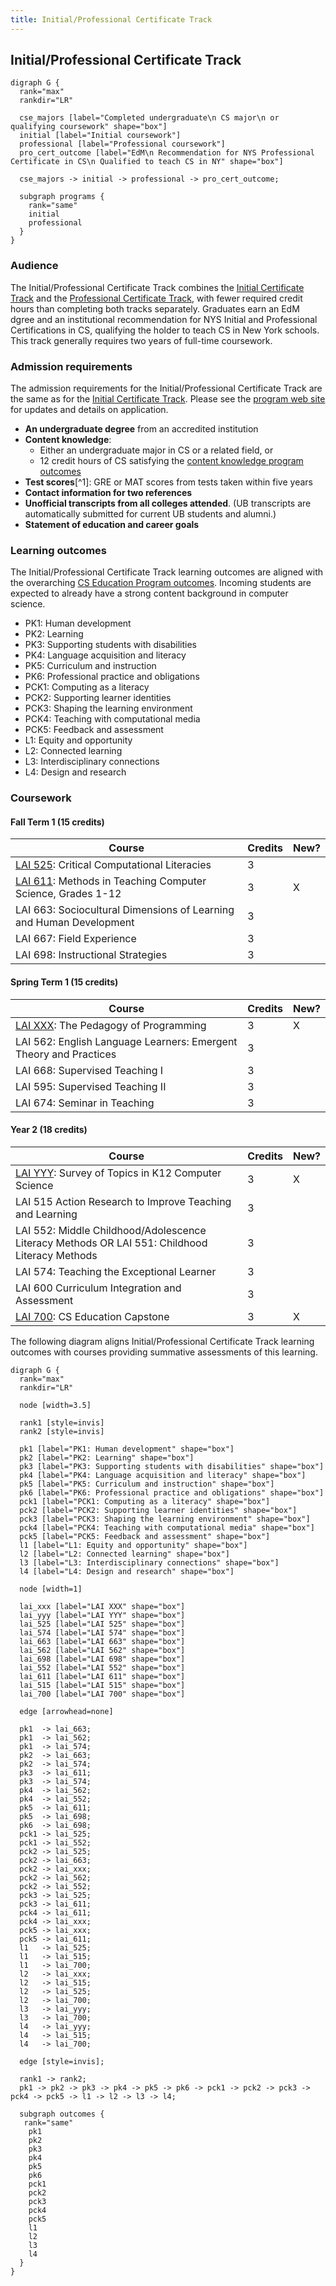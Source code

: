 ```yaml
---
title: Initial/Professional Certificate Track
---
```


## Initial/Professional Certificate Track

```{.graphviz caption="The Initial/Professional Certificate Track"}
digraph G {
  rank="max"
  rankdir="LR"

  cse_majors [label="Completed undergraduate\n CS major\n or qualifying coursework" shape="box"]
  initial [label="Initial coursework"]
  professional [label="Professional coursework"]
  pro_cert_outcome [label="EdM\n Recommendation for NYS Professional Certificate in CS\n Qualified to teach CS in NY" shape="box"]

  cse_majors -> initial -> professional -> pro_cert_outcome;

  subgraph programs {
    rank="same"
    initial
    professional
  }
}
```

### Audience

The Initial/Professional Certificate Track combines the 
[Initial Certificate Track](#initial-certificate-track) and the 
[Professional Certificate Track](#professional-certificate-track), 
with fewer required credit hours than completing both tracks separately. Graduates earn an 
EdM dgree and 
an institutional recommendation for NYS Initial and Professional Certifications 
in CS, qualifying the holder to teach CS in New York schools. This track generally requires 
two years of full-time coursework.

### Admission requirements

The admission requirements for the Initial/Professional Certificate Track are the same 
as for the [Initial Certificate Track](#initial-certificate-track). 
Please see the [program web site](#TODO) for updates and details on application. 

- **An undergraduate degree** from an accredited institution
- **Content knowledge**:
  - Either an undergraduate major in CS or a related field, or 
  - 12 credit hours of CS satisfying the [content knowledge program outcomes](#cs-content-knowledge)
- **Test scores**[^1]: GRE or MAT scores from tests taken within five years
- **Contact information for two references**
- **Unofficial transcripts from all colleges attended**. (UB transcripts are automatically submitted for current UB students and alumni.)
- **Statement of education and career goals**

### Learning outcomes

The Initial/Professional Certificate Track learning outcomes are aligned with the overarching 
[CS Education Program outcomes](#program-outcomes). Incoming students are expected to 
already have a strong content background in computer science.

 - PK1: Human development                     
 - PK2: Learning                              
 - PK3: Supporting students with disabilities 
 - PK4: Language acquisition and literacy     
 - PK5: Curriculum and instruction            
 - PK6: Professional practice and obligations 
 - PCK1: Computing as a literacy               
 - PCK2: Supporting learner identities         
 - PCK3: Shaping the learning environment      
 - PCK4: Teaching with computational media     
 - PCK5: Feedback and assessment               
 - L1: Equity and opportunity                
 - L2: Connected learning                    
 - L3: Interdisciplinary connections         
 - L4: Design and research                   

### Coursework

#### Fall Term 1 (15 credits)

| Course                                                                 | Credits | New? |
| ---------------------------------------------------------------------- | ------- | ---- |
| [LAI 525](#lai-525): Critical Computational Literacies                 | 3       |      |
| [LAI 611](#lai-611): Methods in Teaching Computer Science, Grades 1-12 | 3       | X    |
| LAI 663: Sociocultural Dimensions of Learning and Human Development    | 3       |      |
| LAI 667: Field Experience                                              | 3       |      |
| LAI 698: Instructional Strategies                                      | 3       |      |

#### Spring Term 1 (15 credits)

| Course                                                                 | Credits | New? |
| ---------------------------------------------------------------------- | ------- | ---- |
| [LAI XXX](#lai-XXX): The Pedagogy of Programming                       | 3       | X    |
| LAI 562: English Language Learners: Emergent Theory and Practices      | 3       |      |
| LAI 668: Supervised Teaching I                                         | 3       |      |
| LAI 595: Supervised Teaching II                                        | 3       |      |
| LAI 674: Seminar in Teaching                                           | 3       |      |

#### Year 2 (18 credits)

| Course                                                                                        | Credits | New? |
| ----------------------------------------------------------------                              | ------- | ---- |
| [LAI YYY](#lai-YYY): Survey of Topics in K12 Computer Science                                 | 3       | X    |
| LAI 515 Action Research to Improve Teaching and Learning                                      | 3       |      |
| LAI 552: Middle Childhood/Adolescence Literacy Methods OR LAI 551: Childhood Literacy Methods | 3       |      |
| LAI 574: Teaching the Exceptional Learner                                                     | 3       |      |
| LAI 600 Curriculum Integration and Assessment                                                 | 3       |      |
| [LAI 700](#lai-700): CS Education Capstone                                                    | 3       | X    |

The following diagram aligns Initial/Professional Certificate Track learning outcomes with courses 
providing summative assessments of this learning.

```{.graphviz caption="Alignment of program and course outcomes"}
digraph G {
  rank="max"
  rankdir="LR"

  node [width=3.5]

  rank1 [style=invis]
  rank2 [style=invis]

  pk1 [label="PK1: Human development" shape="box"]
  pk2 [label="PK2: Learning" shape="box"]
  pk3 [label="PK3: Supporting students with disabilities" shape="box"]
  pk4 [label="PK4: Language acquisition and literacy" shape="box"]
  pk5 [label="PK5: Curriculum and instruction" shape="box"]
  pk6 [label="PK6: Professional practice and obligations" shape="box"]
  pck1 [label="PCK1: Computing as a literacy" shape="box"]
  pck2 [label="PCK2: Supporting learner identities" shape="box"]
  pck3 [label="PCK3: Shaping the learning environment" shape="box"]
  pck4 [label="PCK4: Teaching with computational media" shape="box"]
  pck5 [label="PCK5: Feedback and assessment" shape="box"]
  l1 [label="L1: Equity and opportunity" shape="box"]
  l2 [label="L2: Connected learning" shape="box"]
  l3 [label="L3: Interdisciplinary connections" shape="box"]
  l4 [label="L4: Design and research" shape="box"]

  node [width=1]

  lai_xxx [label="LAI XXX" shape="box"]
  lai_yyy [label="LAI YYY" shape="box"]
  lai_525 [label="LAI 525" shape="box"]
  lai_574 [label="LAI 574" shape="box"]
  lai_663 [label="LAI 663" shape="box"]
  lai_562 [label="LAI 562" shape="box"]
  lai_698 [label="LAI 698" shape="box"]
  lai_552 [label="LAI 552" shape="box"]
  lai_611 [label="LAI 611" shape="box"]
  lai_515 [label="LAI 515" shape="box"]
  lai_700 [label="LAI 700" shape="box"]

  edge [arrowhead=none]

  pk1  -> lai_663;
  pk1  -> lai_562;
  pk1  -> lai_574;
  pk2  -> lai_663;
  pk2  -> lai_574;
  pk3  -> lai_611;
  pk3  -> lai_574;
  pk4  -> lai_562;
  pk4  -> lai_552;
  pk5  -> lai_611;
  pk5  -> lai_698;
  pk6  -> lai_698;
  pck1 -> lai_525;
  pck1 -> lai_552;
  pck2 -> lai_525;
  pck2 -> lai_663;
  pck2 -> lai_xxx;
  pck2 -> lai_562;
  pck2 -> lai_552;
  pck3 -> lai_525;
  pck3 -> lai_611;
  pck4 -> lai_611;
  pck4 -> lai_xxx;
  pck5 -> lai_xxx;
  pck5 -> lai_611;
  l1   -> lai_525;
  l1   -> lai_515;
  l1   -> lai_700;
  l2   -> lai_xxx;
  l2   -> lai_515;
  l2   -> lai_525;
  l2   -> lai_700;
  l3   -> lai_yyy;
  l3   -> lai_700;
  l4   -> lai_yyy;
  l4   -> lai_515;
  l4   -> lai_700;

  edge [style=invis];

  rank1 -> rank2;
  pk1 -> pk2 -> pk3 -> pk4 -> pk5 -> pk6 -> pck1 -> pck2 -> pck3 -> pck4 -> pck5 -> l1 -> l2 -> l3 -> l4;

  subgraph outcomes {
   rank="same"
    pk1
    pk2
    pk3
    pk4
    pk5
    pk6
    pck1
    pck2
    pck3
    pck4
    pck5
    l1
    l2
    l3
    l4
  }
}
```
